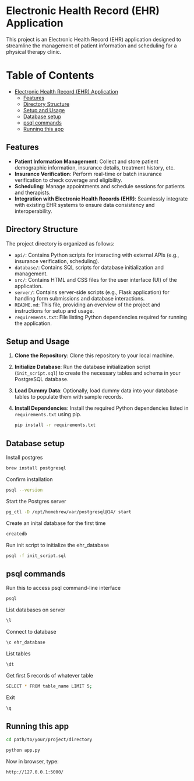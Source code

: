 # Electronic Health Record (EHR) Application

This project is an Electronic Health Record (EHR) application designed to streamline the management of patient information and scheduling for a physical therapy clinic.

# Table of Contents
- [Electronic Health Record (EHR) Application](#electronic-health-record-ehr-application)
  - [Features](#features)
  - [Directory Structure](#directory-structure)
  - [Setup and Usage](#setup-and-usage)
  - [Database setup](#database-setup)
  - [psql commands](#psql-commands)
  - [Running this app](#running-this-app)

## Features

- **Patient Information Management**: Collect and store patient demographic information, insurance details, treatment history, etc.
- **Insurance Verification**: Perform real-time or batch insurance verification to check coverage and eligibility.
- **Scheduling**: Manage appointments and schedule sessions for patients and therapists.
- **Integration with Electronic Health Records (EHR)**: Seamlessly integrate with existing EHR systems to ensure data consistency and interoperability.

## Directory Structure

The project directory is organized as follows:

- `api/`: Contains Python scripts for interacting with external APIs (e.g., insurance verification, scheduling).
- `database/`: Contains SQL scripts for database initialization and management.
- `src/`: Contains HTML and CSS files for the user interface (UI) of the application.
- `server/`: Contains server-side scripts (e.g., Flask application) for handling form submissions and database interactions.
- `README.md`: This file, providing an overview of the project and instructions for setup and usage.
- `requirements.txt`: File listing Python dependencies required for running the application.

## Setup and Usage

1. **Clone the Repository**: Clone this repository to your local machine.

2. **Initialize Database**: Run the database initialization script (`init_script.sql`) to create the necessary tables and schema in your PostgreSQL database.

3. **Load Dummy Data**: Optionally, load dummy data into your database tables to populate them with sample records.

4. **Install Dependencies**: Install the required Python dependencies listed in `requirements.txt` using pip.

   ```bash
   pip install -r requirements.txt
   ```

## Database setup

Install postgres

```bash
brew install postgresql
```

Confirm installation

```bash
psql --version 
```

Start the Postgres server

```bash
pg_ctl -D /opt/homebrew/var/postgresql@14/ start
```

Create an inital database for the first time

```bash
createdb
```

Run init script to initialize the ehr_database

```bash
psql -f init_script.sql
```



## psql commands

Run this to access psql command-line interface

```bash
psql
```

List databases on server

```bash
\l
```

Connect to database

```bash
\c ehr_database
```

List tables

```bash
\dt
```

Get first 5 records of whatever table

```bash
SELECT * FROM table_name LIMIT 5;
```

Exit

```bash
\q
```

## Running this app

```bash
cd path/to/your/project/directory

python app.py
```

Now in browser, type:
```bash
http://127.0.0.1:5000/
```




